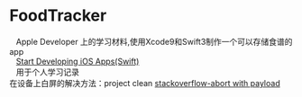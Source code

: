 # FoodTracker
    Apple Developer 上的学习材料,使用Xcode9和Swift3制作一个可以存储食谱的app<br />
    [Start Developing iOS Apps(Swift)](https://developer.apple.com/library/content/referencelibrary/GettingStarted/DevelopiOSAppsSwift/index.html#//apple_ref/doc/uid/TP40015214-CH2-SW1)<br />
    用于个人学习记录<br />
    在设备上白屏的解决方法：project clean [stackoverflow-abort with payload](https://stackoverflow.com/questions/41549131/dyld-abort-with-payload-error-on-iphone-5s-device)
